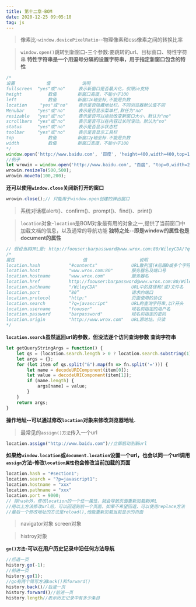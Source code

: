 ```yaml
---
title: 第十二章-BOM
date: 2020-12-25 09:05:10
tag: js
---
```


>像素比-`window.devicePixelRatio`--物理像素和css像素之间的转换比率

> `window.open()`跳转到新窗口-三个参数:要跳转的url、目标窗口、特性字符串
**特性字符串是一个用逗号分隔的设置字符串，用于指定新窗口包含的特性**
```js
/*
设置            值            说明
fullscreen  "yes"或"no"     表示新窗口是否最大化，仅限ie支持
height          数值        新窗口高度，不能小于100
left            数值        新窗口x轴坐标,不能是负数
location     "yes"或"no"    表示是否隐藏地址栏。不同浏览器默认值不同
Menubar     "yes"或"no"     表示是否显示菜单栏,默任为"no"
resizable   "yes"或"no"     表示是否可以拖动改变新窗口大小，默认为"no"
scrollbars  "yes"或"no"     表示是否可以在内容过长时滚动。默认为"no"
status      "yes"或"no"     表示是否显示状态栏
toolbar     "yes"或"no"     表示是否显示工具栏
top             数值        新窗口y轴坐标.不能是负数
width           数值        新窗口宽度，不能小于100
*/
window.open('http://www.baidu.com', '百度', 'height=400,width=400,top=10,left=10,resizable=yes,Menubar="yes"')
//例子
let wrowin = window.open('http://www.baidu.com', "百度", "top=0,width=200,height=200,left=100")
wrowin.resizeTo(500,500);
wrowin.moveTo(100,200);
```
**还可以使用`window.close`关闭新打开的窗口**
```js
wrowin.close();// 只能用于window.open创建的弹出窗口
```

>系统对话框alert()、confirm()、prompt()、find()、print()

>`location`对象-`location`是BOM对象最有用的对象之一,提供了当前窗口中加载文档的信息，以及通常的导航功能
**独特之处--即是window的属性也是document的属性**
```js
// 假设当前URL是: http://foouser:barpassword@www.wrox.com:80/WileyCDA/?q=javascript#content
/*
属性                          值                    说明
location.hash           "#contents"             URL散列值(#后跟0或多个字符)，如果没有则为空字符串
location.host           "www.wrox.com:80"       服务器名及端口号
location.hostname       "www.wrox.com"          服务器名
location.href           http://foouser:barpassword@www.wrox.com:80/WileyCDA/?q=javascript#content 完整url
location.pathname       "/WileyCDA"             URL中的路径和(或)文件名
location.port           “80”                    请求的端口
location.protocol       "http:"                 页面使用的协议
location.search         "?q=javascript"         URL的查询字符串,以?开头
location.username       "foouser"               域名前指定的用户名
location.password       "barpassword"           域名前指定的密码
location.origin         "http://www.wrox.com"   URL源地址。只读
*/
```
**`location.search`虽然返回url的参数，但没法逐个访问查询参数**
**查询字符串**
```js
let getQueryStringArgs = function() {
    let qs = (location.search.length > 0 ? location.search.substring(1) : "");
    let args = {};
    for (let item of qs.split("&").map(fn => fn.split('='))) {
        let name = decodeURIComponent(item[0]);
        let value = decodeURIComponent(item[1]);
        if (name.length) {
            args[name] = value;
        }
    }
    return args;
}
```
**操作地址--可以通过修改`location`对象来修改浏览器地址.**
>最常见的`assign()方法`传入一个url
```js
location.assign("http://www.baidu.com")//立即启动到新url
```
**如果给`window.location`或`document.location`设置一个url，也会以同一个url调用`assign`方法-修改`location属性`也会修改当前加载的页面**
```js
location.hash = "#section1";
location.search = "?p=javascript1";
location.hostname = "xxx"
location.pathname = "xxx"
location.port = 9000;
// 除hash外，修改location的一个任一属性，就会导致页面重新加载新URL
//用以上方法修改url后，可以回退到前一个页面，如果不希望回退，可以使用replace方法
//最后一个修改地址的方法是reload(),他能重新加载当前显示的页面
```

>navigator对象
>screen对象

> histroy对象

**`go()方法`-可以在用户历史记录中沿任何方法导航**
```js
//后退一页
history.go(-1);
//前进一页
history.go(1);
//go有两个简写方法back()和forward()
history.back()//后退一页
history.forward()//前进一页
history.length//表示历史记录中有多少条目
```